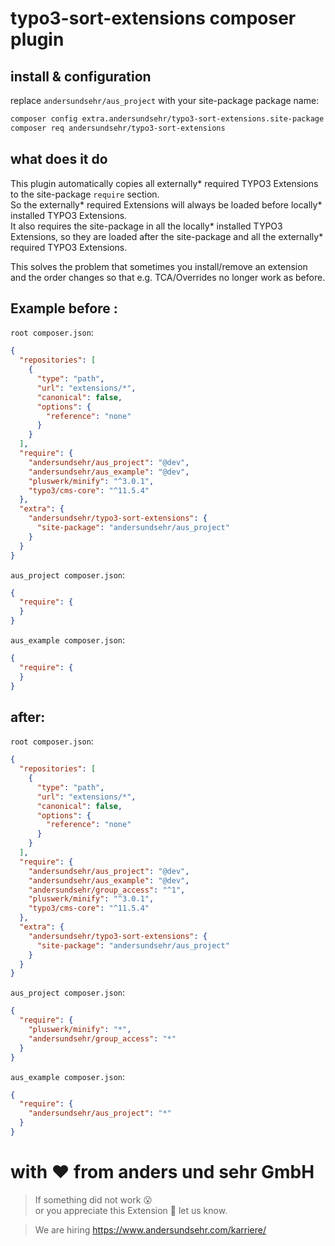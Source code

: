 # typo3-sort-extensions composer plugin

## install & configuration

replace `andersundsehr/aus_project` with your site-package package name:
````sh
composer config extra.andersundsehr/typo3-sort-extensions.site-package andersundsehr/aus_project
composer req andersundsehr/typo3-sort-extensions
````

## what does it do

This plugin automatically copies all externally* required TYPO3 Extensions to the site-package `require` section.  
So the externally* required Extensions will always be loaded before locally* installed TYPO3 Extensions.  
It also requires the site-package in all the locally* installed TYPO3 Extensions, so they are loaded after the site-package and all the externally* required TYPO3 Extensions.  

This solves the problem that sometimes you install/remove an extension and the order changes so that e.g. TCA/Overrides no longer work as before.

## Example before :
`root composer.json`:
````json
{
  "repositories": [
    {
      "type": "path",
      "url": "extensions/*",
      "canonical": false,
      "options": {
        "reference": "none"
      }
    }
  ],
  "require": {
    "andersundsehr/aus_project": "@dev",
    "andersundsehr/aus_example": "@dev",
    "pluswerk/minify": "^3.0.1",
    "typo3/cms-core": "^11.5.4"
  },
  "extra": {
    "andersundsehr/typo3-sort-extensions": {
      "site-package": "andersundsehr/aus_project"
    }
  }
}
````
`aus_project composer.json`:
````json
{
  "require": {
  }
}
````
`aus_example composer.json`:
````json
{
  "require": {
  }
}
````


## after:
`root composer.json`:
````json
{
  "repositories": [
    {
      "type": "path",
      "url": "extensions/*",
      "canonical": false,
      "options": {
        "reference": "none"
      }
    }
  ],
  "require": {
    "andersundsehr/aus_project": "@dev",
    "andersundsehr/aus_example": "@dev",
    "andersundsehr/group_access": "^1",
    "pluswerk/minify": "^3.0.1",
    "typo3/cms-core": "^11.5.4"
  },
  "extra": {
    "andersundsehr/typo3-sort-extensions": {
      "site-package": "andersundsehr/aus_project"
    }
  }
}
````
`aus_project composer.json`:
````json
{
  "require": {
    "pluswerk/minify": "*",
    "andersundsehr/group_access": "*"
  }
}
````
`aus_example composer.json`:
````json
{
  "require": {
    "andersundsehr/aus_project": "*"
  }
}
````

# with ♥️ from anders und sehr GmbH

> If something did not work 😮  
> or you appreciate this Extension 🥰 let us know.

> We are hiring https://www.andersundsehr.com/karriere/

